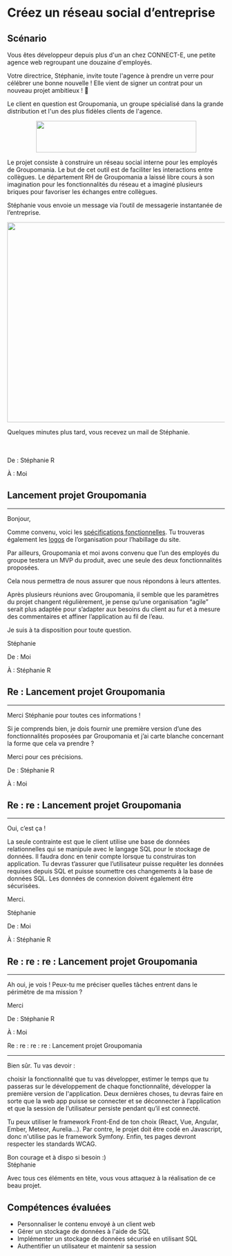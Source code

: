 Créez un réseau social d’entreprise
===================================

Scénario
--------
Vous êtes développeur depuis plus d'un an chez CONNECT-E, une petite agence web regroupant une douzaine d'employés.

Votre directrice, Stéphanie, invite toute l'agence à prendre un verre pour célébrer une bonne nouvelle ! Elle vient de signer un contrat pour un nouveau projet ambitieux ! 🥂

Le client en question est Groupomania, un groupe spécialisé dans la grande distribution et l'un des plus fidèles clients de l'agence.

<p align="center">
  <img width="371" height="73" src="https://user.oc-static.com/upload/2019/09/04/15676009353158_image2.png">
</p>

Le projet consiste à construire un réseau social interne pour les employés de Groupomania. Le but de cet outil est de faciliter les interactions entre collègues. Le département RH de Groupomania a laissé libre cours à son imagination pour les fonctionnalités du réseau et a imaginé plusieurs briques pour favoriser les échanges entre collègues.

Stéphanie vous envoie un message via l’outil de messagerie instantanée de l’entreprise.

<p align="center">
  <img width="763" height="462" src="https://user.oc-static.com/upload/2019/11/19/15741782856137_15718405231143_fakechat%20%2810%29.png">
</p>

Quelques minutes plus tard, vous recevez un mail de Stéphanie.

<br>
<br>
De : Stéphanie R

À : Moi

Lancement projet Groupomania
---

--------------------------------------------------------------------------------------------

Bonjour,

Comme convenu, voici les [spécifications fonctionnelles](https://s3-eu-west-1.amazonaws.com/course.oc-static.com/projects/DWJ_FR_P7/Groupomania_Specs_FR_DWJ_VF.pdf). Tu trouveras également les [logos](https://s3-eu-west-1.amazonaws.com/course.oc-static.com/projects/DWJ_FR_P7/Groupomania_Logos+(3).zip) de l’organisation pour l’habillage du site.

Par ailleurs, Groupomania et moi avons convenu que l’un des employés du groupe testera un MVP du produit, avec une seule des deux fonctionnalités proposées.

Cela nous permettra de nous assurer que nous répondons à leurs attentes.

Après plusieurs réunions avec Groupomania, il semble que les paramètres du projet changent régulièrement, je pense qu’une organisation “agile” serait plus adaptée pour s’adapter aux besoins du client au fur et à mesure des commentaires et affiner l’application au fil de l’eau.

Je suis à ta disposition pour toute question.

Stéphanie

De : Moi

À : Stéphanie R

Re : Lancement projet Groupomania
---

-----------------------------------------------------------------------------

Merci Stéphanie pour toutes ces informations !

Si je comprends bien, je dois fournir une première version d’une des fonctionnalités proposées par Groupomania et j’ai carte blanche concernant la forme que cela va prendre ?

Merci pour ces précisions.

De : Stéphanie R

À : Moi

Re : re : Lancement projet Groupomania
--

--------------------------------------------------------------------------

Oui, c’est ça !

La seule contrainte est que le client utilise une base de données relationnelles qui se manipule avec le langage SQL pour le stockage de données. Il faudra donc en tenir compte lorsque tu construiras ton application. Tu devras t’assurer que l’utilisateur puisse requêter les données requises depuis SQL et puisse soumettre ces changements à la base de données SQL. Les données de connexion doivent également être sécurisées. 

Merci.

Stéphanie

De : Moi

À : Stéphanie R


Re : re : re : Lancement projet Groupomania
--

----------------------------------------------------------------------------------

Ah oui, je vois ! Peux-tu me préciser quelles tâches entrent dans le périmètre de ma mission ?

Merci

De : Stéphanie R

À : Moi

Re : re : re : re : Lancement projet Groupomania

----------------------------------------------------------------------------------------

Bien sûr. Tu vas devoir :

choisir la fonctionnalité que tu vas développer,
estimer le temps que tu passeras sur le développement de chaque fonctionnalité,
développer la première version de l'application.
Deux dernières choses, tu devras faire en sorte que la web app puisse se connecter et se déconnecter à l’application et que la session de l’utilisateur persiste pendant qu’il est connecté.

Tu peux utiliser le framework Front-End de ton choix (React, Vue, Angular, Ember, Meteor, Aurelia...). Par contre, le projet doit être codé en Javascript, donc n'utilise pas le framework Symfony. Enfin, tes pages devront respecter les standards WCAG.

Bon courage et à dispo si besoin :)<br>
Stéphanie


Avec tous ces éléments en tête, vous vous attaquez à la réalisation de ce beau projet.

Compétences évaluées
---
* Personnaliser le contenu envoyé à un client web
* Gérer un stockage de données à l'aide de SQL
* Implémenter un stockage de données sécurisé en utilisant SQL
* Authentifier un utilisateur et maintenir sa session
